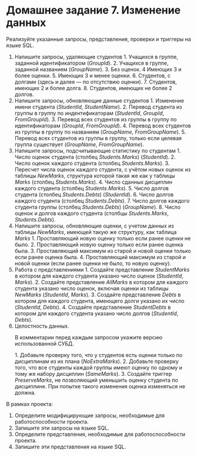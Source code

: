 # Домашнее задание 7. Изменение данных

Реализуйте указанные запросы, представления, проверки и триггеры на языке SQL.

<ol>
<li> Напишите запросы, удаляющие студентов
    1. Учащихся в группе, заданной идентификатором (<em>GroupId</em>).
    2. Учащихся в группе, заданной названием (<em>GroupName</em>).
    3. Без оценок.
    4 Имеющих 3 и более оценки.
    5. Имеющих 3 и менее оценки.
    6. Студентов, c долгами (здесь и далее — по отсутствию оценки).
    7. Студентов, имеющих 2 и более долга.
    8. Студентов, имеющих не более 2 долгов.
</li>
<li> Напишите запросы, обновляющие данные студентов
    1. Изменение имени студента (<em>StudentId</em>, <em>StudentName</em>).
    2. Перевод студента из группы в группу по индентификаторам (<em>StudentId</em>, <em>GroupId</em>, <em>FromGroupId</em>).
    3. Перевод всех студентов из группы в группу по идентификаторам (<em>GroupId</em>, <em>FromGroupId</em>).
    4. Перевод всех студентов из группы в группу по названиям (<em>GroupName</em>, <em>FromGroupName</em>).
    5. Перевод всех студентов из группы в группу, только если целевая группа существует (<em>GroupName</em>, <em>FromGroupName</em>).
</li>
<li> Напишите запросы, подсчитывающие статистику по студентам
    1. Число оценок студента (столбец <em>Students.Marks</em>) (<em>StudentId</em>).
    2. Число оценок каждого студента (столбец <em>Students.Marks</em>).
    3. Пересчет числа оценок каждого студента, с учётом новых оценок из таблицы <em>NewMarks</em>, структура которой  такая же как у таблицы <em>Marks</em> (столбец <em>Students.Marks</em>).
    4. Число сданных дисциплин каждого студента (столбец <em>Students.Marks</em>).
    5. Число долгов студента (столбец <em>Students.Debts</em>) (<em>StudentId</em>).
    6. Число долгов каждого студента (столбец <em>Students.Debts</em>).
    7. Число долгов каждого студента группы (столбец <em>Students.Debts</em>) (<em>GroupName</em>).
    8. Число оценок и долгов каждого студента (столбцы <em>Students.Marks</em>, <em>Students.Debts</em>).
</li>
<li> Напишите запросы, обновляющие оценки, с учетом данных из таблицы <em>NewMarks</em>, имеющей такую же структуру, как таблица <em>Marks</em>
    1. Проставляющий новую оценку только если ранее оценки не было.
    2. Проставляющий новую оценку только если ранее оценка была.
    3. Проставляющий максимум из старой и новой оценки только если ранее оценка была.
    4. Проставляющий максимум из старой и новой оценки (если ранее оценки не было, то новую оценку).
</li>
<li> Работа с представлениями
    1. Создайте представление <em>StudentMarks</em> в котором для каждого студента указано число оценок (<em>StudentId</em>, <em>Marks</em>).
    2. Создайте представление <em>AllMarks</em> в котором для каждого студента указано число оценок, включая оценки из таблицы <em>NewMarks</em> (<em>StudentId</em>, <em>Marks</em>).
    3. Создайте представление <em>Debts</em> в котором для каждого студента, имеющего долги указано их число (<em>StudentId</em>, <em>Debts</em>).
    4. Создайте представление <em>StudentDebts</em> в котором для каждого студента указано число долгов (<em>StudentId</em>, <em>Debts</em>).
</li>
<li>Целостность данных.
<p>В комментарии перед каждым запросом укажите версию использованной СУБД.</p>
	1. Добавьте проверку того, что у студентов есть оценки только по дисциплинам из их плана (<em>NoExtraMarks</em>).
    2. Добавьте проверку того, что все студенты каждой группы имеют оценку по одному и тому же набору дисциплин (<em>SameMarks</em>).
    3. Создайте триггер <em>PreserveMarks</em>, не позволяющий уменьшить оценку студента по дисциплине. При попытке такого изменения оценка изменяться не должна.
</li>
</ol>

В рамках проекта:

1. Определите модифицирующие запросы, необходимые для работоспособности проекта.
2. Запишите эти запросы на языке SQL.
3. Определите представления, необходимые для работоспособности проекта.
4. Запишите эти представления на языке SQL.
